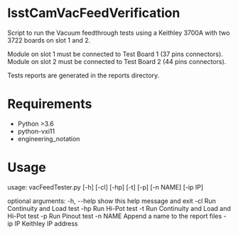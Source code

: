 # lsstCamVacFeedVerification

Script to run the Vacuum feedthrough tests using a Keithley 3700A with two 3722 boards on slot 1 and 2.

Module on slot 1 must be connected to Test Board 1 (37 pins connectors).
Module on slot 2 must be connected to Test Board 2 (44 pins connectors).

Tests reports are generated in the reports directory.

# Requirements

- Python >3.6
- python-vxi11
- engineering_notation


# Usage

usage: vacFeedTester.py [-h] [-cl] [-hp] [-t] [-p] [-n NAME] [-ip IP]

optional arguments:
  -h, --help  show this help message and exit
  -cl         Run Continuity and Load test
  -hp         Run Hi-Pot test
  -t          Run Continuity and Load and Hi-Pot test
  -p          Run Pinout test
  -n NAME     Append a name to the report files
  -ip IP      Keithley IP address
  ```
